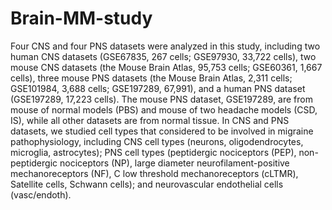# Brain-MM-study

Four CNS and four PNS datasets were analyzed in this study, including two human CNS datasets (GSE67835, 267 cells; GSE97930, 33,722 cells),  two mouse CNS datasets (the Mouse Brain Atlas, 95,753 cells; GSE60361, 1,667 cells), three mouse PNS datasets (the Mouse Brain Atlas, 2,311 cells; GSE101984, 3,688 cells; GSE197289, 67,991), and a human PNS dataset (GSE197289, 17,223 cells). The mouse PNS dataset, GSE197289, are from  mouse of normal models (PBS) and mouse of two headache models (CSD, IS), while all other datasets are from normal tissue. In CNS and PNS datasets, we studied cell types that considered to be involved in migraine pathophysiology, including CNS cell types (neurons, oligodendrocytes, microglia, astrocytes); PNS cell types (peptidergic nociceptors (PEP), non-peptidergic nociceptors (NP), large diameter neurofilament-positive mechanoreceptors (NF), C low threshold mechanoreceptors (cLTMR), Satellite cells, Schwann cells); and neurovascular endothelial cells (vasc/endoth).

